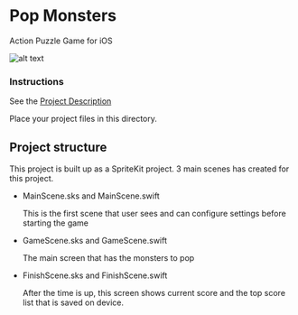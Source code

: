 # Pop Monsters

Action Puzzle Game for iOS

![alt text](https://github.com/smnfth/uts-ios/blob/master/May-06-2018%2021-03-59.gif.sb-66cdd2a9-UDq3Ov?raw=true)


### Instructions

See the [Project Description](./docs/Project%202%20Description.md)

Place your project files in this directory.

## Project structure

This project is built up as a SpriteKit project. 3 main scenes has created for this project.

- MainScene.sks and MainScene.swift
	
	This is the first scene that user sees and can configure settings before starting the game

- GameScene.sks and GameScene.swift

	The main screen that has the monsters to pop

- FinishScene.sks and FinishScene.swift

	After the time is up, this screen shows current score and the top score list that is saved on device. 

	
